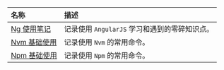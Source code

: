 | 名称 | 描述 |
| :-- | :-- |
| [Ng 使用笔记](../notes/NgUse.html) | 记录使用 `AngularJS` 学习和遇到的零碎知识点。 |
| [Nvm 基础使用](../notes/NvmUse.html) | 记录使用 `Nvm` 的常用命令。 |
| [Npm 基础使用](../notes/NvmUse.html) | 记录使用 `Npm` 的常用命令。 |